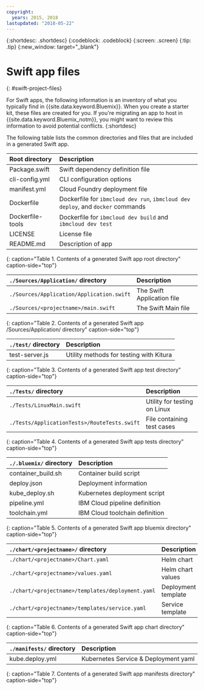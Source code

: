 ```yaml
---
copyright:
  years: 2015, 2018
lastupdated: "2018-05-22"
---
```


{:shortdesc: .shortdesc}
{:codeblock: .codeblock}
{:screen: .screen}
{:tip: .tip}
{:new_window: target="_blank"}

# Swift app files
{: #swift-project-files}

For Swift apps, the following information is an inventory of what you typically find in {{site.data.keyword.Bluemix}}. When you create a starter kit, these files are created for you. If you're migrating an app to host in {{site.data.keyword.Bluemix_notm}}, you might want to review this information to avoid potential conflicts. 
{:shortdesc}

The following table lists the common directories and files that are included in a generated Swift app.

| Root directory                                     | Description |
|:------------------------------------------------|:------------------------------------------|
|Package.swift| Swift dependency definition file |
|cli-config.yml | CLI configuration options |
|manifest.yml | Cloud Foundry deployment file |
|Dockerfile | Dockerfile for `ibmcloud dev run`, `ibmcloud dev deploy`, and `docker` commands |
|Dockerfile-tools | Dockerfile for `ibmcloud dev build` and `ibmcloud dev test` |
| LICENSE | License file |
|README.md | Description of app |
{: caption="Table 1. Contents of a generated Swift app root directory" caption-side="top"}

| `./Sources/Application/` directory | Description  |
|:------------------------------------------------|:------------------------------------------|
| `./Sources/Application/Application.swift` | The Swift Application file |
| `./Sources/<projectname>/main.swift` | The Swift Main file |
{: caption="Table 2. Contents of a generated Swift app /Sources/Application/ directory" caption-side="top"}

| `./test/` directory | Description |
|:------------------------------------------------|:------------------------------------------|
|test-server.js | Utility methods for testing with Kitura |
{: caption="Table 3. Contents of a generated Swift app test directory" caption-side="top"}

| `./Tests/` directory | Description |
|:------------------------------------------------|:------------------------------------------|
| `./Tests/LinuxMain.swift` | Utility for testing on Linux |
| `./Tests/ApplicationTests>/RouteTests.swift` | File containing test cases |
{: caption="Table 4. Contents of a generated Swift app tests directory" caption-side="top"}

| `./.bluemix/` directory | Description |
|:------------------------------------------------|:------------------------------------------|
| container_build.sh | Container build script |
| deploy.json | Deployment information |
| kube_deploy.sh | Kubernetes deployment script |
| pipeline.yml | IBM Cloud pipeline definition |
| toolchain.yml | IBM Cloud toolchain definition |
{: caption="Table 5. Contents of a generated Swift app bluemix directory" caption-side="top"}

| `./chart/<projectname>/` directory | Description |
|:------------------------------------------------|:------------------------------------------|
| `./chart/<projectname>/Chart.yaml` | Helm chart |
| `./chart/<projectname>/values.yaml` | Helm chart values |
| `./chart/<projectname>/templates/deployment.yaml` | Deployment template |
| `./chart/<projectname>/templates/service.yaml` | Service template |
{: caption="Table 6. Contents of a generated Swift app chart directory" caption-side="top"}

| `./manifests/` directory | Description |
|:------------------------------------------------|:------------------------------------------|
| kube.deploy.yml | Kubernetes Service & Deployment yaml |
{: caption="Table 7. Contents of a generated Swift app manifests directory" caption-side="top"}

